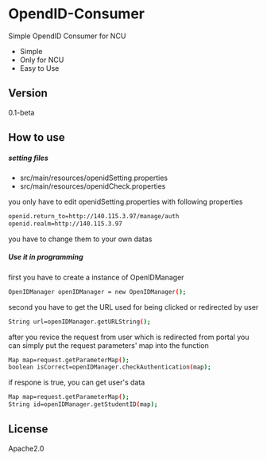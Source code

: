 OpendID-Consumer
=========

Simple OpendID Consumer for NCU

  - Simple
  - Only for NCU
  - Easy to Use

Version
----

0.1-beta


How to use
--------------


##### setting files

* src/main/resources/openidSetting.properties
* src/main/resources/openidCheck.properties

you only have to edit openidSetting.properties with following properties

```sh
openid.return_to=http://140.115.3.97/manage/auth
openid.realm=http://140.115.3.97
```

you have to change them to your own datas





##### Use it in programming

first you have to create a instance of OpenIDManager
```sh
OpenIDManager openIDManager = new OpenIDManager();
```

second you have to get the URL used for being clicked or redirected by user
```sh
String url=openIDManager.getURLString();
```

after you revice the request from user which is redirected from portal
you can simply put the request parameters' map into the function
```sh
Map map=request.getParameterMap();
boolean isCorrect=openIDManager.checkAuthentication(map);
```

if respone is true, you can get user's data
```sh
Map map=request.getParameterMap();
String id=openIDManager.getStudentID(map);
```



License
----

Apache2.0
